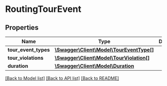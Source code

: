 # RoutingTourEvent

## Properties
Name | Type | Description | Notes
------------ | ------------- | ------------- | -------------
**tour_event_types** | [**\Swagger\Client\Model\TourEventType[]**](TourEventType.md) |  | [optional] 
**tour_violations** | [**\Swagger\Client\Model\TourViolation[]**](TourViolation.md) |  | [optional] 
**duration** | [**\Swagger\Client\Model\Duration**](Duration.md) |  | 

[[Back to Model list]](../../README.md#documentation-for-models) [[Back to API list]](../../README.md#documentation-for-api-endpoints) [[Back to README]](../../README.md)

